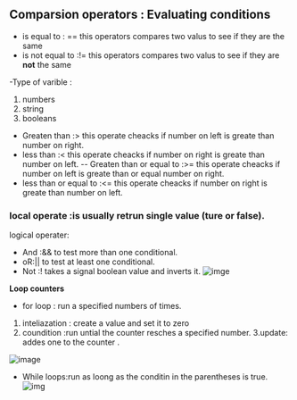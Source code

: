  

## Comparsion operators : Evaluating conditions
- is equal to : ==
this operators compares two valus to see if they are the same 
- is not equal to :!=
this operators compares two valus to see if they are **not** the same

-Type of varible :
1. numbers 
2. string 
3. booleans


- Greaten than :>
this operate cheacks if number on left is greate than number on right.
- less than :<
this operate cheacks if number on right is greate than number on left.
-- Greaten than or equal to :>=
this operate cheacks if number on left is greate than or equal number on right.
- less than or equal to :<=
this operate cheacks if number on right is greate than number on left.



 ### local operate :is usually retrun single value (ture or false).
 logical operater:
 - And :&& to test more than one conditional.
 - oR:|| to test at least one conditional.
 - Not :! takes a signal boolean value and inverts it.
 ![imge](https://i.ytimg.com/vi/JVL6xEzOCrE/maxresdefault.jpg)

**Loop counters**
- for loop : run a specified numbers of times.
 1. inteliazation : create a value and set it to zero
 2. coundition :run untial the counter resches a specified number.
 3.update: addes one to the counter .

![image](https://media.geeksforgeeks.org/wp-content/uploads/20191108131134/For-Loop.jpg)

- While loops:run as loong as the conditin in the parentheses is true.
![img](https://pythonprogramminglanguage.com/wp-content/uploads/2017/06/while-loop-1.png)
